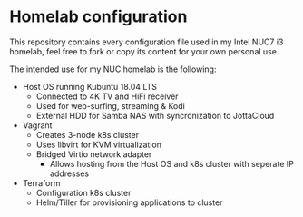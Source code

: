 # Homelab configuration
This repository contains every configuration file used in my Intel NUC7 i3 homelab, feel free to fork or copy its content for your own personal use.

The intended use for my NUC homelab is the following:
  * Host OS running Kubuntu 18.04 LTS
    * Connected to 4K TV and HiFi receiver
    * Used for web-surfing, streaming & Kodi
    * External HDD for Samba NAS with syncronization to JottaCloud
  * Vagrant
    * Creates 3-node k8s cluster
    * Uses libvirt for KVM virtualization
    * Bridged Virtio network adapter
      * Allows hosting from the Host OS and k8s cluster with seperate IP addresses
  * Terraform
    * Configuration k8s cluster
    * Helm/Tiller for provisioning applications to cluster
